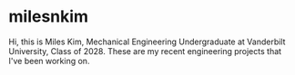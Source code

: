 # milesnkim
Hi, this is Miles Kim, Mechanical Engineering Undergraduate at Vanderbilt University, Class of 2028. These are my recent engineering projects that I've been working on.
